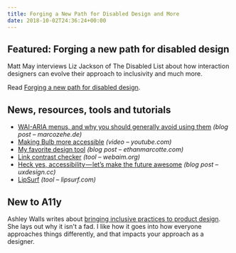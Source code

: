 ```yaml
---
title: Forging a New Path for Disabled Design and More
date: 2018-10-02T24:36:24+00:00
---
```


## Featured: Forging a new path for disabled design

Matt May interviews Liz Jackson of The Disabled List about how interaction designers can evolve their approach to inclusivity and much more.

Read [Forging a new path for disabled design](https://theblog.adobe.com/liz-jackson-accessibility-inclusive-design/).

## News, resources, tools and tutorials

* [WAI-ARIA menus, and why you should generally avoid using them](https://www.marcozehe.de/2018/09/22/wai-aria-menus-and-why-you-should-generally-avoid-using-them/) _(blog post – marcozehe.de)_
* [Making Bulb more accessible](https://www.youtube.com/watch?v=z81aNjvzRKc) _(video – youtube.com)_
* [My favorite design tool](https://ethanmarcotte.com/wrote/a-design-tool/) _(blog post – ethanmarcotte.com)_
* [Link contrast checker](https://webaim.org/resources/linkcontrastchecker/) _(tool – webaim.org)_
* [Heck yes, accessibility — let’s make the future awesome](https://uxdesign.cc/future-tech-accessibility-e93600e8917e) _(blog post – uxdesign.cc)_
* [LipSurf](https://www.lipsurf.com/) _(tool – lipsurf.com)_

## New to A11y

Ashley Walls writes about [bringing inclusive practices to product design](https://medium.com/microsoft-design/bringing-inclusive-practices-to-product-design-e8bd37dd1682). She lays out why it isn't a fad. I like how it goes into how everyone approaches things differently, and that impacts your approach as a designer.